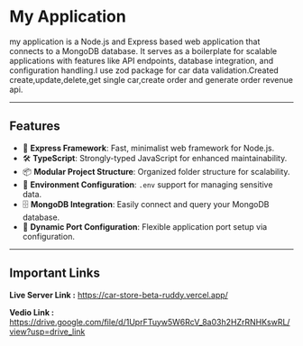 # **My Application**
my application is a Node.js and Express based web application that connects to a MongoDB database. It serves as a boilerplate for scalable applications with features like API endpoints, database integration, and configuration handling.I use zod package for car data validation.Created create,update,delete,get single car,create order and generate order revenue api.

---

## **Features**
- 🌟 **Express Framework**: Fast, minimalist web framework for Node.js.
- 🛠️ **TypeScript**: Strongly-typed JavaScript for enhanced maintainability.
- 📦 **Modular Project Structure**: Organized folder structure for scalability.
- 📑 **Environment Configuration**: `.env` support for managing sensitive data.
- 🗄️ **MongoDB Integration**: Easily connect and query your MongoDB database.
- 📡 **Dynamic Port Configuration**: Flexible application port setup via configuration.

---

## **Important Links**


**Live Server Link :** https://car-store-beta-ruddy.vercel.app/


**Vedio Link :** https://drive.google.com/file/d/1UprFTuyw5W6RcV_8a03h2HZrRNHKswRL/view?usp=drive_link


